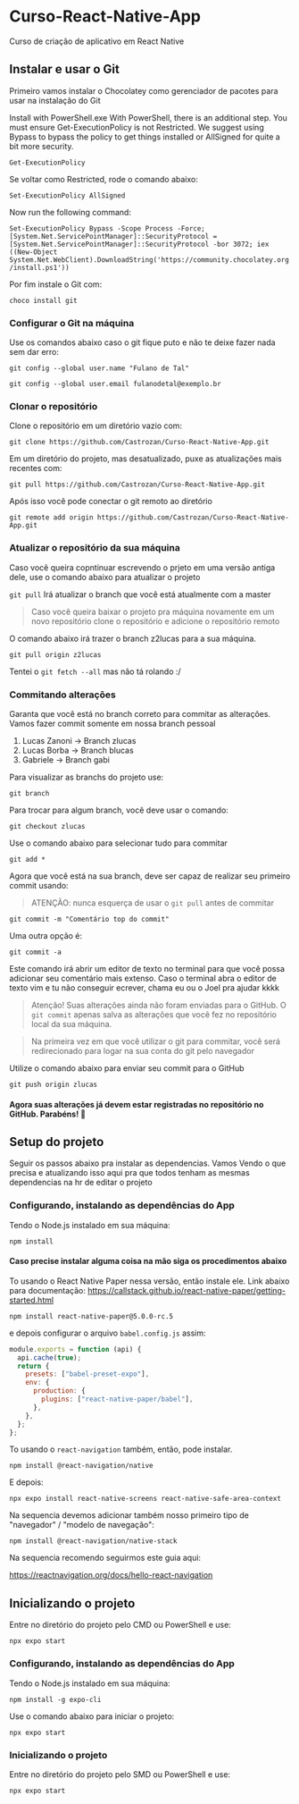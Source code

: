 # Curso-React-Native-App

Curso de criação de aplicativo em React Native


## Instalar e usar o Git

Primeiro vamos instalar o Chocolatey como gerenciador de pacotes para usar na instalação do Git

Install with PowerShell.exe
With PowerShell, there is an additional step. You must ensure Get-ExecutionPolicy is not Restricted. We suggest using Bypass to bypass the policy to get things installed or AllSigned for quite a bit more security.

`Get-ExecutionPolicy`

Se voltar como Restricted, rode o comando abaixo:

`Set-ExecutionPolicy AllSigned`

Now run the following command:

`Set-ExecutionPolicy Bypass -Scope Process -Force; [System.Net.ServicePointManager]::SecurityProtocol = [System.Net.ServicePointManager]::SecurityProtocol -bor 3072; iex ((New-Object System.Net.WebClient).DownloadString('https://community.chocolatey.org/install.ps1'))`

Por fim instale o Git com:

`choco install git`


### Configurar o Git na máquina

Use os comandos abaixo caso o git fique puto e não te deixe fazer nada sem dar erro:

`git config --global user.name "Fulano de Tal"`

`git config --global user.email fulanodetal@exemplo.br`


### Clonar o repositório

Clone o repositório em um diretório vazio com:

`git clone https://github.com/Castrozan/Curso-React-Native-App.git`

Em um diretório do projeto, mas desatualizado, puxe as atualizações mais recentes com:

`git pull https://github.com/Castrozan/Curso-React-Native-App.git`

Após isso você pode conectar o git remoto ao diretório

`git remote add origin https://github.com/Castrozan/Curso-React-Native-App.git`


### Atualizar o repositório da sua máquina

Caso você queira copntinuar escrevendo o prjeto em uma versão antiga dele, use o comando abaixo para atualizar o projeto

`git pull` Irá atualizar o branch que você está atualmente com a master

> Caso você queira baixar o projeto pra máquina novamente em um novo repositório clone o repositório e adicione o repositório remoto

 O comando abaixo irá trazer o branch z2lucas para a sua máquina.

`git pull origin z2lucas`

Tentei o `git fetch --all` mas não tá rolando :/


### Commitando alterações

Garanta que você está no branch correto para commitar as alterações. Vamos fazer commit somente em nossa branch pessoal

1. Lucas Zanoni -> Branch zlucas
2. Lucas Borba -> Branch blucas
3. Gabriele -> Branch gabi

Para visualizar as branchs do projeto use:

`git branch`

Para trocar para algum branch, você deve usar o comando:

`git checkout zlucas`

Use o comando abaixo para selecionar tudo para commitar

`git add *`

Agora que você está na sua branch, deve ser capaz de realizar seu primeiro commit usando:

> ATENÇÃO: nunca esquerça de usar o `git pull` antes de commitar

`git commit -m "Comentário top do commit"`

Uma outra opção é:

`git commit -a`

Este comando irá abrir um editor de texto no terminal para que você possa adicionar seu comentário mais extenso. Caso o terminal abra o editor de texto vim e tu não conseguir ecrever, chama eu ou o Joel pra ajudar kkkk

> Atenção! Suas alterações ainda não foram enviadas para o GitHub. O `git commit` apenas salva as alterações que você fez no repositório local da sua máquina.

> Na primeira vez em que você utilizar o git para commitar, você será redirecionado para logar na sua conta do git pelo navegador

Utilize o comando abaixo para enviar seu commit para o GitHub

`git push origin zlucas`

#### Agora suas alterações já devem estar registradas no repositório no GitHub. Parabéns! 🎊


## Setup do projeto

Seguir os passos abaixo pra instalar as dependencias. Vamos Vendo o que precisa e atualizando isso aqui pra que todos tenham as mesmas dependencias na hr de editar o projeto

### Configurando, instalando as dependências do App

Tendo o Node.js instalado em sua máquina:

`npm install`

#### Caso precise instalar alguma coisa na mão siga os procedimentos abaixo

To usando o React Native Paper nessa versão, então instale ele. Link abaixo para documentação:
https://callstack.github.io/react-native-paper/getting-started.html

`npm install react-native-paper@5.0.0-rc.5`

e depois configurar o arquivo `babel.config.js` assim:

```js
module.exports = function (api) {
  api.cache(true);
  return {
    presets: ["babel-preset-expo"],
    env: {
      production: {
        plugins: ["react-native-paper/babel"],
      },
    },
  };
};
```

To usando o `react-navigation` também, então, pode instalar.

`npm install @react-navigation/native`

E depois:

`npx expo install react-native-screens react-native-safe-area-context`

Na sequencia devemos adicionar também nosso primeiro tipo de "navegador" / "modelo de navegação":

`npm install @react-navigation/native-stack`

Na sequencia recomendo seguirmos este guia aqui:

https://reactnavigation.org/docs/hello-react-navigation


## Inicializando o projeto

Entre no diretório do projeto pelo CMD ou PowerShell e use:

`npx expo start`

### Configurando, instalando as dependências do App

Tendo o Node.js instalado em sua máquina:

`npm install -g expo-cli`

Use o comando abaixo para iniciar o projeto:

`npx expo start`

### Inicializando o projeto

Entre no diretório do projeto pelo SMD ou PowerShell e use:

`npx expo start`

